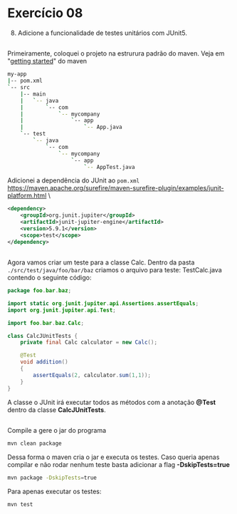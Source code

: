 # Exercício 08

8. Adicione a funcionalidade de testes unitários com JUnit5.

##

Primeiramente, coloquei o projeto na estrurura padrão do maven.
Veja em "[getting started](https://maven.apache.org/guides/getting-started/maven-in-five-minutes.html#creating-a-project)" do maven

```sh
my-app
|-- pom.xml
`-- src
    |-- main
    |   `-- java
    |       `-- com
    |           `-- mycompany
    |               `-- app
    |                   `-- App.java
    `-- test
        `-- java
            `-- com
                `-- mycompany
                    `-- app
                        `-- AppTest.java
```

Adicionei a dependência do JUnit ao `pom.xml`
https://maven.apache.org/surefire/maven-surefire-plugin/examples/junit-platform.html \

```xml
<dependency>
    <groupId>org.junit.jupiter</groupId>
    <artifactId>junit-jupiter-engine</artifactId>
    <version>5.9.1</version>
    <scope>test</scope>
</dependency>
```


##

Agora vamos criar um teste para a classe Calc.
Dentro da pasta `./src/test/java/foo/bar/baz` criamos o arquivo para teste: TestCalc.java contendo o seguinte código:

```java
package foo.bar.baz;

import static org.junit.jupiter.api.Assertions.assertEquals;
import org.junit.jupiter.api.Test;

import foo.bar.baz.Calc;

class CalcJUnitTests {
    private final Calc calculator = new Calc();

    @Test
    void addition()
    {
        assertEquals(2, calculator.sum(1,1));
    }
}
```

A classe o JUnit irá executar todos as métodos com a anotação **@Test** dentro da classe **CalcJUnitTests**.

##

Compile a gere o jar do programa

```sh
mvn clean package
```

Dessa forma o maven cria o jar e executa os testes. Caso queria apenas compilar e não rodar nenhum teste basta adicionar a flag **-DskipTests=true**

```sh
mvn package -DskipTests=true
```

Para apenas executar os testes:

```sh
mvn test
```


